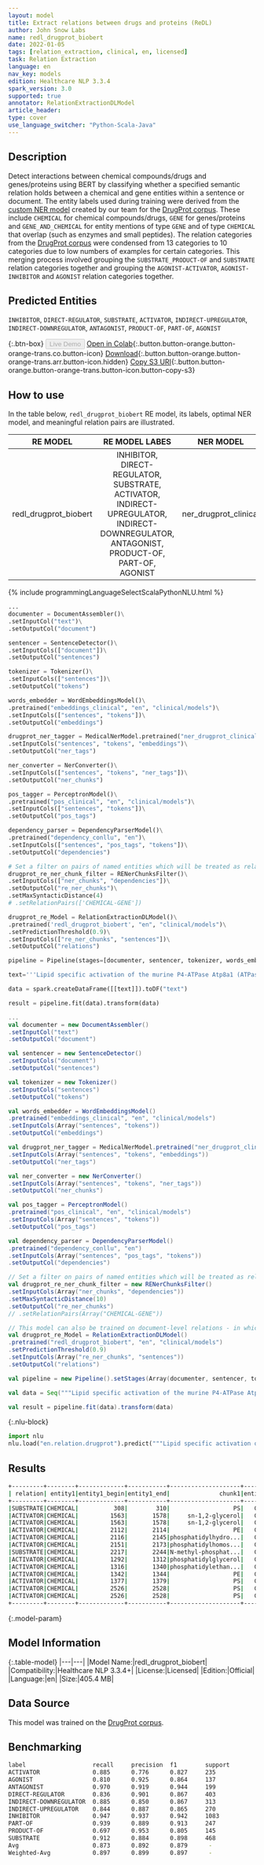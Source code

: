 ```yaml
---
layout: model
title: Extract relations between drugs and proteins (ReDL)
author: John Snow Labs
name: redl_drugprot_biobert
date: 2022-01-05
tags: [relation_extraction, clinical, en, licensed]
task: Relation Extraction
language: en
nav_key: models
edition: Healthcare NLP 3.3.4
spark_version: 3.0
supported: true
annotator: RelationExtractionDLModel
article_header:
type: cover
use_language_switcher: "Python-Scala-Java"
---
```



## Description


Detect interactions between chemical compounds/drugs and genes/proteins using BERT by classifying whether a specified semantic relation holds between a chemical and gene entities within a sentence or document. The entity labels used during training were derived from the [custom NER model](https://nlp.johnsnowlabs.com/2021/12/20/ner_drugprot_clinical_en.html) created by our team for the [DrugProt corpus](https://zenodo.org/record/5119892). These include `CHEMICAL` for chemical compounds/drugs, `GENE` for genes/proteins and `GENE_AND_CHEMICAL` for entity mentions of type `GENE` and of type `CHEMICAL` that overlap (such as enzymes and small peptides). The relation categories from the [DrugProt corpus](https://zenodo.org/record/5119892) were condensed from 13 categories to 10 categories due to low numbers of examples for certain categories. This merging process involved grouping the `SUBSTRATE_PRODUCT-OF` and `SUBSTRATE` relation categories together and grouping the `AGONIST-ACTIVATOR`, `AGONIST-INHIBITOR` and `AGONIST` relation categories together.


## Predicted Entities


`INHIBITOR`, `DIRECT-REGULATOR`, `SUBSTRATE`, `ACTIVATOR`, `INDIRECT-UPREGULATOR`, `INDIRECT-DOWNREGULATOR`, `ANTAGONIST`, `PRODUCT-OF`, `PART-OF`, `AGONIST`


{:.btn-box}
<button class="button button-orange" disabled>Live Demo</button>
[Open in Colab](https://colab.research.google.com/github/JohnSnowLabs/spark-nlp-workshop/blob/master/tutorials/Certification_Trainings/Healthcare/10.Clinical_Relation_Extraction.ipynb){:.button.button-orange.button-orange-trans.co.button-icon}
[Download](https://s3.amazonaws.com/auxdata.johnsnowlabs.com/clinical/models/redl_drugprot_biobert_en_3.3.4_3.0_1641393971428.zip){:.button.button-orange.button-orange-trans.arr.button-icon.hidden}
[Copy S3 URI](s3://auxdata.johnsnowlabs.com/clinical/models/redl_drugprot_biobert_en_3.3.4_3.0_1641393971428.zip){:.button.button-orange.button-orange-trans.button-icon.button-copy-s3}


## How to use


In the table below, `redl_drugprot_biobert` RE model, its labels, optimal NER model, and meaningful relation pairs are illustrated.


|        RE MODEL       |                                                                                 RE MODEL LABES                                                                                |       NER MODEL       | RE PAIRS                                                                           |
|:---------------------:|:-----------------------------------------------------------------------------------------------------------------------------------------------------------------------------:|:---------------------:|------------------------------------------------------------------------------------|
| redl_drugprot_biobert | INHIBITOR, <br>DIRECT-REGULATOR, <br>SUBSTRATE, <br>ACTIVATOR, <br>INDIRECT-UPREGULATOR, <br>INDIRECT-DOWNREGULATOR, <br>ANTAGONIST, <br>PRODUCT-OF, <br>PART-OF, <br>AGONIST | ner_drugprot_clinical | [“checmical-gene”, <br>“chemical-gene_and_chemical”, <br>“gene_and_chemical-gene”] |


<div class="tabs-box" markdown="1">
{% include programmingLanguageSelectScalaPythonNLU.html %}

```python
...
documenter = DocumentAssembler()\
.setInputCol("text")\
.setOutputCol("document")

sentencer = SentenceDetector()\
.setInputCols(["document"])\
.setOutputCol("sentences")

tokenizer = Tokenizer()\
.setInputCols(["sentences"])\
.setOutputCol("tokens")

words_embedder = WordEmbeddingsModel()\
.pretrained("embeddings_clinical", "en", "clinical/models")\
.setInputCols(["sentences", "tokens"])\
.setOutputCol("embeddings")

drugprot_ner_tagger = MedicalNerModel.pretrained("ner_drugprot_clinical", "en", "clinical/models")\
.setInputCols("sentences", "tokens", "embeddings")\
.setOutputCol("ner_tags")   

ner_converter = NerConverter()\
.setInputCols(["sentences", "tokens", "ner_tags"])\
.setOutputCol("ner_chunks")

pos_tagger = PerceptronModel()\
.pretrained("pos_clinical", "en", "clinical/models")\
.setInputCols(["sentences", "tokens"])\
.setOutputCol("pos_tags")

dependency_parser = DependencyParserModel()\
.pretrained("dependency_conllu", "en")\
.setInputCols(["sentences", "pos_tags", "tokens"])\
.setOutputCol("dependencies")

# Set a filter on pairs of named entities which will be treated as relation candidates
drugprot_re_ner_chunk_filter = RENerChunksFilter()\
.setInputCols(["ner_chunks", "dependencies"])\
.setOutputCol("re_ner_chunks")\
.setMaxSyntacticDistance(4)
# .setRelationPairs(['CHEMICAL-GENE'])

drugprot_re_Model = RelationExtractionDLModel()\
.pretrained('redl_drugprot_biobert', "en", "clinical/models")\
.setPredictionThreshold(0.9)\
.setInputCols(["re_ner_chunks", "sentences"])\
.setOutputCol("relations")

pipeline = Pipeline(stages=[documenter, sentencer, tokenizer, words_embedder, drugprot_ner_tagger, ner_converter, pos_tagger, dependency_parser, drugprot_re_ner_chunk_filter, drugprot_re_Model])

text='''Lipid specific activation of the murine P4-ATPase Atp8a1 (ATPase II). The asymmetric transbilayer distribution of phosphatidylserine (PS) in the mammalian plasma membrane and secretory vesicles is maintained, in part, by an ATP-dependent transporter. This aminophospholipid "flippase" selectively transports PS to the cytosolic leaflet of the bilayer and is sensitive to vanadate, Ca(2+), and modification by sulfhydryl reagents. Although the flippase has not been positively identified, a subfamily of P-type ATPases has been proposed to function as transporters of amphipaths, including PS and other phospholipids. A candidate PS flippase ATP8A1 (ATPase II), originally isolated from bovine secretory vesicles, is a member of this subfamily based on sequence homology to the founding member of the subfamily, the yeast protein Drs2, which has been linked to ribosomal assembly, the formation of Golgi-coated vesicles, and the maintenance of PS asymmetry. To determine if ATP8A1 has biochemical characteristics consistent with a PS flippase, a murine homologue of this enzyme was expressed in insect cells and purified. The purified Atp8a1 is inactive in detergent micelles or in micelles containing phosphatidylcholine, phosphatidic acid, or phosphatidylinositol, is minimally activated by phosphatidylglycerol or phosphatidylethanolamine (PE), and is maximally activated by PS. The selectivity for PS is dependent upon multiple elements of the lipid structure. Similar to the plasma membrane PS transporter, Atp8a1 is activated only by the naturally occurring sn-1,2-glycerol isomer of PS and not the sn-2,3-glycerol stereoisomer. Both flippase and Atp8a1 activities are insensitive to the stereochemistry of the serine headgroup. Most modifications of the PS headgroup structure decrease recognition by the plasma membrane PS flippase. Activation of Atp8a1 is also reduced by these modifications; phosphatidylserine-O-methyl ester, lysophosphatidylserine, glycerophosphoserine, and phosphoserine, which are not transported by the plasma membrane flippase, do not activate Atp8a1. Weakly translocated lipids (PE, phosphatidylhydroxypropionate, and phosphatidylhomoserine) are also weak Atp8a1 activators. However, N-methyl-phosphatidylserine, which is transported by the plasma membrane flippase at a rate equivalent to PS, is incapable of activating Atp8a1 activity. These results indicate that the ATPase activity of the secretory granule Atp8a1 is activated by phospholipids binding to a specific site whose properties (PS selectivity, dependence upon glycerol but not serine, stereochemistry, and vanadate sensitivity) are similar to, but distinct from, the properties of the substrate binding site of the plasma membrane flippase.'''

data = spark.createDataFrame([[text]]).toDF("text")

result = pipeline.fit(data).transform(data)
```
```scala
...
val documenter = new DocumentAssembler() 
.setInputCol("text") 
.setOutputCol("document")

val sentencer = new SentenceDetector()
.setInputCols("document")
.setOutputCol("sentences")

val tokenizer = new Tokenizer()
.setInputCols("sentences")
.setOutputCol("tokens")

val words_embedder = WordEmbeddingsModel()
.pretrained("embeddings_clinical", "en", "clinical/models")
.setInputCols(Array("sentences", "tokens"))
.setOutputCol("embeddings")

val drugprot_ner_tagger = MedicalNerModel.pretrained("ner_drugprot_clinical", "en", "clinical/models")
.setInputCols(Array("sentences", "tokens", "embeddings"))
.setOutputCol("ner_tags") 

val ner_converter = new NerConverter()
.setInputCols(Array("sentences", "tokens", "ner_tags"))
.setOutputCol("ner_chunks")

val pos_tagger = PerceptronModel()
.pretrained("pos_clinical", "en", "clinical/models") 
.setInputCols(Array("sentences", "tokens"))
.setOutputCol("pos_tags")

val dependency_parser = DependencyParserModel()
.pretrained("dependency_conllu", "en")
.setInputCols(Array("sentences", "pos_tags", "tokens"))
.setOutputCol("dependencies")

// Set a filter on pairs of named entities which will be treated as relation candidates
val drugprot_re_ner_chunk_filter = new RENerChunksFilter()
.setInputCols(Array("ner_chunks", "dependencies"))
.setMaxSyntacticDistance(10)
.setOutputCol("re_ner_chunks")
// .setRelationPairs(Array("CHEMICAL-GENE"))

// This model can also be trained on document-level relations - in which case, while predicting, use "document" instead of "sentence" as input.
val drugprot_re_Model = RelationExtractionDLModel()
.pretrained("redl_drugprot_biobert", "en", "clinical/models")
.setPredictionThreshold(0.9)
.setInputCols(Array("re_ner_chunks", "sentences"))
.setOutputCol("relations")

val pipeline = new Pipeline().setStages(Array(documenter, sentencer, tokenizer, words_embedder, drugprot_ner_tagger, ner_converter, pos_tagger, dependency_parser, drugprot_re_ner_chunk_filter, drugprot_re_Model))

val data = Seq("""Lipid specific activation of the murine P4-ATPase Atp8a1 (ATPase II). The asymmetric transbilayer distribution of phosphatidylserine (PS) in the mammalian plasma membrane and secretory vesicles is maintained, in part, by an ATP-dependent transporter. This aminophospholipid "flippase" selectively transports PS to the cytosolic leaflet of the bilayer and is sensitive to vanadate, Ca(2+), and modification by sulfhydryl reagents. Although the flippase has not been positively identified, a subfamily of P-type ATPases has been proposed to function as transporters of amphipaths, including PS and other phospholipids. A candidate PS flippase ATP8A1 (ATPase II), originally isolated from bovine secretory vesicles, is a member of this subfamily based on sequence homology to the founding member of the subfamily, the yeast protein Drs2, which has been linked to ribosomal assembly, the formation of Golgi-coated vesicles, and the maintenance of PS asymmetry. To determine if ATP8A1 has biochemical characteristics consistent with a PS flippase, a murine homologue of this enzyme was expressed in insect cells and purified. The purified Atp8a1 is inactive in detergent micelles or in micelles containing phosphatidylcholine, phosphatidic acid, or phosphatidylinositol, is minimally activated by phosphatidylglycerol or phosphatidylethanolamine (PE), and is maximally activated by PS. The selectivity for PS is dependent upon multiple elements of the lipid structure. Similar to the plasma membrane PS transporter, Atp8a1 is activated only by the naturally occurring sn-1,2-glycerol isomer of PS and not the sn-2,3-glycerol stereoisomer. Both flippase and Atp8a1 activities are insensitive to the stereochemistry of the serine headgroup. Most modifications of the PS headgroup structure decrease recognition by the plasma membrane PS flippase. Activation of Atp8a1 is also reduced by these modifications; phosphatidylserine-O-methyl ester, lysophosphatidylserine, glycerophosphoserine, and phosphoserine, which are not transported by the plasma membrane flippase, do not activate Atp8a1. Weakly translocated lipids (PE, phosphatidylhydroxypropionate, and phosphatidylhomoserine) are also weak Atp8a1 activators. However, N-methyl-phosphatidylserine, which is transported by the plasma membrane flippase at a rate equivalent to PS, is incapable of activating Atp8a1 activity. These results indicate that the ATPase activity of the secretory granule Atp8a1 is activated by phospholipids binding to a specific site whose properties (PS selectivity, dependence upon glycerol but not serine, stereochemistry, and vanadate sensitivity) are similar to, but distinct from, the properties of the substrate binding site of the plasma membrane flippase.""").toDS.toDF("text")

val result = pipeline.fit(data).transform(data)
```


{:.nlu-block}
```python
import nlu
nlu.load("en.relation.drugprot").predict("""Lipid specific activation of the murine P4-ATPase Atp8a1 (ATPase II). The asymmetric transbilayer distribution of phosphatidylserine (PS) in the mammalian plasma membrane and secretory vesicles is maintained, in part, by an ATP-dependent transporter. This aminophospholipid "flippase" selectively transports PS to the cytosolic leaflet of the bilayer and is sensitive to vanadate, Ca(2+), and modification by sulfhydryl reagents. Although the flippase has not been positively identified, a subfamily of P-type ATPases has been proposed to function as transporters of amphipaths, including PS and other phospholipids. A candidate PS flippase ATP8A1 (ATPase II), originally isolated from bovine secretory vesicles, is a member of this subfamily based on sequence homology to the founding member of the subfamily, the yeast protein Drs2, which has been linked to ribosomal assembly, the formation of Golgi-coated vesicles, and the maintenance of PS asymmetry. To determine if ATP8A1 has biochemical characteristics consistent with a PS flippase, a murine homologue of this enzyme was expressed in insect cells and purified. The purified Atp8a1 is inactive in detergent micelles or in micelles containing phosphatidylcholine, phosphatidic acid, or phosphatidylinositol, is minimally activated by phosphatidylglycerol or phosphatidylethanolamine (PE), and is maximally activated by PS. The selectivity for PS is dependent upon multiple elements of the lipid structure. Similar to the plasma membrane PS transporter, Atp8a1 is activated only by the naturally occurring sn-1,2-glycerol isomer of PS and not the sn-2,3-glycerol stereoisomer. Both flippase and Atp8a1 activities are insensitive to the stereochemistry of the serine headgroup. Most modifications of the PS headgroup structure decrease recognition by the plasma membrane PS flippase. Activation of Atp8a1 is also reduced by these modifications; phosphatidylserine-O-methyl ester, lysophosphatidylserine, glycerophosphoserine, and phosphoserine, which are not transported by the plasma membrane flippase, do not activate Atp8a1. Weakly translocated lipids (PE, phosphatidylhydroxypropionate, and phosphatidylhomoserine) are also weak Atp8a1 activators. However, N-methyl-phosphatidylserine, which is transported by the plasma membrane flippase at a rate equivalent to PS, is incapable of activating Atp8a1 activity. These results indicate that the ATPase activity of the secretory granule Atp8a1 is activated by phospholipids binding to a specific site whose properties (PS selectivity, dependence upon glycerol but not serine, stereochemistry, and vanadate sensitivity) are similar to, but distinct from, the properties of the substrate binding site of the plasma membrane flippase.""")
```

</div>


## Results


```bash
+---------+--------+-------------+-----------+--------------------+-------+-------------+-----------+--------------------+----------+
| relation| entity1|entity1_begin|entity1_end|              chunk1|entity2|entity2_begin|entity2_end|              chunk2|confidence|
+---------+--------+-------------+-----------+--------------------+-------+-------------+-----------+--------------------+----------+
|SUBSTRATE|CHEMICAL|          308|        310|                  PS|   GENE|          275|        283|            flippase|  0.998399|
|ACTIVATOR|CHEMICAL|         1563|       1578|     sn-1,2-glycerol|   GENE|         1479|       1509|plasma membrane P...|  0.999304|
|ACTIVATOR|CHEMICAL|         1563|       1578|     sn-1,2-glycerol|   GENE|         1511|       1517|              Atp8a1|  0.979057|
|ACTIVATOR|CHEMICAL|         2112|       2114|                  PE|   GENE|         2189|       2195|              Atp8a1|  0.998299|
|ACTIVATOR|CHEMICAL|         2116|       2145|phosphatidylhydro...|   GENE|         2189|       2195|              Atp8a1|  0.981534|
|ACTIVATOR|CHEMICAL|         2151|       2173|phosphatidylhomos...|   GENE|         2189|       2195|              Atp8a1|  0.988504|
|SUBSTRATE|CHEMICAL|         2217|       2244|N-methyl-phosphat...|   GENE|         2290|       2298|            flippase|  0.994092|
|ACTIVATOR|CHEMICAL|         1292|       1312|phosphatidylglycerol|   GENE|         1134|       1140|              Atp8a1|  0.994409|
|ACTIVATOR|CHEMICAL|         1316|       1340|phosphatidylethan...|   GENE|         1134|       1140|              Atp8a1|  0.988359|
|ACTIVATOR|CHEMICAL|         1342|       1344|                  PE|   GENE|         1134|       1140|              Atp8a1|  0.988399|
|ACTIVATOR|CHEMICAL|         1377|       1379|                  PS|   GENE|         1134|       1140|              Atp8a1|  0.996349|
|ACTIVATOR|CHEMICAL|         2526|       2528|                  PS|   GENE|         2444|       2450|              Atp8a1|  0.978597|
|ACTIVATOR|CHEMICAL|         2526|       2528|                  PS|   GENE|         2403|       2409|              ATPase|  0.988679|
+---------+--------+-------------+-----------+--------------------+-------+-------------+-----------+--------------------+----------+
```


{:.model-param}
## Model Information


{:.table-model}
|---|---|
|Model Name:|redl_drugprot_biobert|
|Compatibility:|Healthcare NLP 3.3.4+|
|License:|Licensed|
|Edition:|Official|
|Language:|en|
|Size:|405.4 MB|


## Data Source


This model was trained on the [DrugProt corpus](https://zenodo.org/record/5119892).


## Benchmarking


```bash
label                   recall     precision  f1        support
ACTIVATOR               0.885      0.776      0.827     235
AGONIST                 0.810      0.925      0.864     137
ANTAGONIST              0.970      0.919      0.944     199
DIRECT-REGULATOR        0.836      0.901      0.867     403
INDIRECT-DOWNREGULATOR  0.885      0.850      0.867     313
INDIRECT-UPREGULATOR    0.844      0.887      0.865     270
INHIBITOR               0.947      0.937      0.942     1083
PART-OF                 0.939      0.889      0.913     247
PRODUCT-OF              0.697      0.953      0.805     145
SUBSTRATE               0.912      0.884      0.898     468
Avg                     0.873      0.892      0.879      -
Weighted-Avg            0.897      0.899      0.897      -
```
